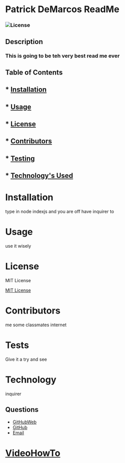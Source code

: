 
# Patrick DeMarcos ReadMe

### ![License](https://img.shields.io/badge/License-MIT-brightgreen.svg)

## Description
### This is going to be teh very best read me ever

## Table of Contents

## * [Installation](#Installation)

## * [Usage](#Usage)

## * [License](#License)

## * [Contributors](#Contributors)

## * [Testing](#Tests)

## * [Technology's Used](#Technology)

# Installation

  type in node indexjs and you are off have inquirer to

# Usage

   use it wisely

# License

   MIT License
 
   [MIT License](https://opensource.org/licenses/MIT)

# Contributors

   me some classmates internet

# Tests

   Give it a try and see

# Technology

   inquirer 

## Questions
* [GitHubWeb](https://pfdemarco.github.io)
* [GitHub](https://github.com/pfdemarco)
* [Email](mailto:pfdemarco@hotmail.com)

# [VideoHowTo](https://drive.google.com/file/d/13Z7u1jo4uDDR4kYc_yckBCGyZqNmOuro/view)


